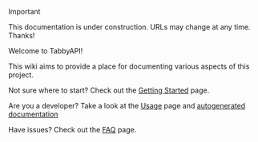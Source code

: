 > [!IMPORTANT]
> This documentation is under construction. URLs may change at any time. Thanks!

Welcome to TabbyAPI!

This wiki aims to provide a place for documenting various aspects of this project.

Not sure where to start? Check out the [Getting Started](https://github.com/theroyallab/tabbyAPI/wiki/01.-Getting-Started) page.

Are you a developer? Take a look at the [Usage](https://github.com/theroyallab/tabbyAPI/wiki/03.-Usage) page and [autogenerated documentation](https://theroyallab.github.io/tabbyAPI)

Have issues? Check out the [FAQ](https://github.com/theroyallab/tabbyAPI/wiki/05.-FAQ) page.
